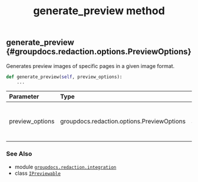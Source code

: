 ﻿---
title: generate_preview method
second_title: GroupDocs.Redaction for Python via .NET API References
description: 
type: docs
url: /python-net/groupdocs.redaction.integration/ipreviewable/generate_preview/
is_root: false
weight: 20
---

## generate_preview {#groupdocs.redaction.options.PreviewOptions}

Generates preview images of specific pages in a given image format.



```python
def generate_preview(self, preview_options):
    ...
```


| Parameter | Type | Description |
| :- | :- | :- |
| preview_options | groupdocs.redaction.options.PreviewOptions | Image properties and page range settings |



### See Also
* module [`groupdocs.redaction.integration`](../../)
* class [`IPreviewable`](/redaction/python-net/groupdocs.redaction.integration/ipreviewable)
